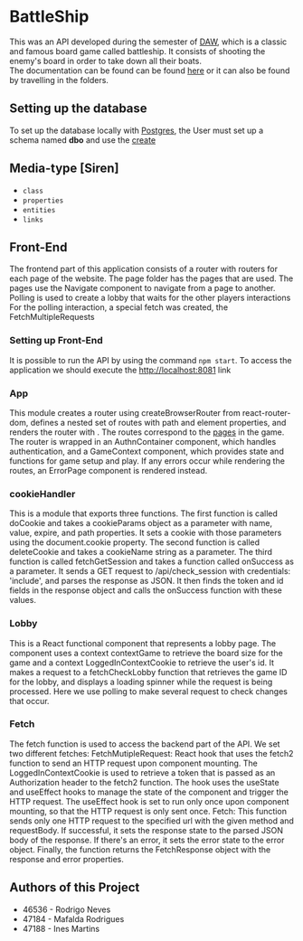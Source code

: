 # BattleShip

This was an API developed during the semester of [DAW](https://github.com/isel-leic-daw/s2223i-52d-public), which is a classic and famous board game called battleship. It consists of shooting the enemy's board in order to take down all their boats.    
The documentation can be found can be found [here](#domain-specific) or it can also be found by travelling in the folders.

## Setting up the database
To set up the database locally with [Postgres](https://www.postgresql.org/download/), the User must set up a schema named **dbo** and use the [create](https://github.com/isel-leic-daw/2022-daw-leic52d-2022-daw-leic52d-g09/blob/main/src/main/kotlin/DAW/BattleShip/sql/createSchema.sql)


## Media-type [Siren]

* `class`
* `properties`
* `entities`
* `links`


## Front-End
The frontend part of this application consists of a router with routers for each page of the website. The page folder has the pages that are used.
The pages use the Navigate component to navigate from a page to another.
Polling is used to create a lobby that waits for the other players interactions
For the polling interaction, a special fetch was created, the FetchMultipleRequests

### Setting up Front-End 
It is possible to run the API by using the command `npm start`.
To access the application we should execute the [http://localhost:8081](http://localhost:8080) link

### App
This module creates a router using createBrowserRouter from react-router-dom, defines a nested set of routes with path and element properties, and renders the router with <RouterProvider />.
The routes correspond to the [pages](https://github.com/isel-leic-daw/2022-daw-leic52d-2022-daw-leic52d-g09/tree/main/src/views/react-app/pages) in the game.
The router is wrapped in an AuthnContainer component, which handles authentication, and a GameContext component, which provides state and functions for game setup and play. 
If any errors occur while rendering the routes, an ErrorPage component is rendered instead.

### cookieHandler 
This is a module that exports three functions.
The first function is called doCookie and takes a cookieParams object as a parameter with name, value, expire, and path properties. 
It sets a cookie with those parameters using the document.cookie property.
The second function is called deleteCookie and takes a cookieName string as a parameter. 
The third function is called fetchGetSession and takes a function called onSuccess as a parameter.
It sends a GET request to /api/check_session with credentials: 'include', and parses the response as JSON. 
It then finds the token and id fields in the response object and calls the onSuccess function with these values.

### Lobby
This is a React functional component that represents a lobby page. The component uses a context contextGame to retrieve the board size for the game and a context LoggedInContextCookie to retrieve the user's id.
It makes a request to a fetchCheckLobby function that retrieves the game ID for the lobby, and displays a loading spinner while the request is being processed.
Here we use polling to make several request to check changes that occur.

### Fetch
The fetch function is used to access the backend part of the API. We set two different fetches:
FetchMutipleRequest: React hook that uses the fetch2 function to send an HTTP request upon component mounting.
The LoggedInContextCookie is used to retrieve a token that is passed as an Authorization header to the fetch2 function. 
The hook uses the useState and useEffect hooks to manage the state of the component and trigger the HTTP request. 
The useEffect hook is set to run only once upon component mounting, so that the HTTP request is only sent once.
Fetch: This function sends only one HTTP request to the specified url with the given method and requestBody.
If successful, it sets the response state to the parsed JSON body of the response.
If there's an error, it sets the error state to the error object. 
Finally, the function returns the FetchResponse object with the response and error properties.



## Authors of this Project
* 46536 - Rodrigo Neves
* 47184 - Mafalda Rodrigues
* 47188 - Ines Martins
